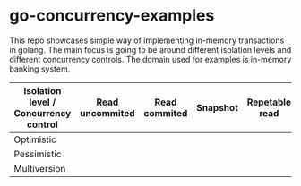 # go-concurrency-examples

This repo showcases simple way of implementing in-memory transactions in golang.
The main focus is going to be around different isolation levels and different concurrency controls.
The domain used for examples is in-memory banking system.

| Isolation level / Concurrency control  | Read uncommited  | Read commited  | Snapshot  | Repetable read | Serializable  |
|---|---|---|---|---|---|
| Optimistic    |   |   |   |   |   | 
| Pessimistic   |   |   |   |   |   |
| Multiversion  |   |   |   |   |   |

